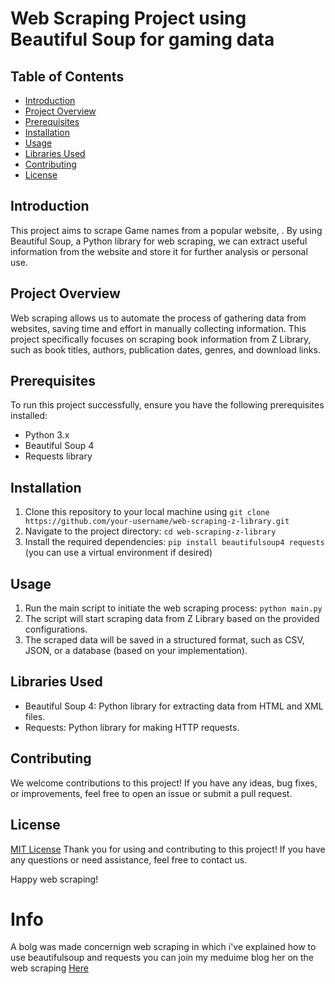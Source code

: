 # Web Scraping Project using Beautiful Soup for gaming data


## Table of Contents
- [Introduction](#introduction)
- [Project Overview](#project-overview)
- [Prerequisites](#prerequisites)
- [Installation](#installation)
- [Usage](#usage)
- [Libraries Used](#libraries-used)
- [Contributing](#contributing)
- [License](#license)

## Introduction
This project aims to scrape Game names from a popular website, . By using Beautiful Soup, a Python library for web scraping, we can extract useful information from the website and store it for further analysis or personal use.

## Project Overview
Web scraping allows us to automate the process of gathering data from websites, saving time and effort in manually collecting information. This project specifically focuses on scraping book information from Z Library, such as book titles, authors, publication dates, genres, and download links.

## Prerequisites
To run this project successfully, ensure you have the following prerequisites installed:

- Python 3.x
- Beautiful Soup 4
- Requests library

## Installation
1. Clone this repository to your local machine using `git clone https://github.com/your-username/web-scraping-z-library.git`
2. Navigate to the project directory: `cd web-scraping-z-library`
3. Install the required dependencies: `pip install beautifulsoup4 requests` (you can use a virtual environment if desired)

## Usage
1. Run the main script to initiate the web scraping process: `python main.py`
2. The script will start scraping data from Z Library based on the provided configurations.
3. The scraped data will be saved in a structured format, such as CSV, JSON, or a database (based on your implementation).

## Libraries Used
- Beautiful Soup 4: Python library for extracting data from HTML and XML files.
- Requests: Python library for making HTTP requests.



## Contributing
We welcome contributions to this project! If you have any ideas, bug fixes, or improvements, feel free to open an issue or submit a pull request.

## License
[MIT License](LICENSE)
Thank you for using and contributing to this project! If you have any questions or need assistance, feel free to contact us.

Happy web scraping!

 Info 
  ===========
A bolg was made concernign web scraping in which i've explained how to use beautifulsoup and requests 
you can join my meduime blog her on the web scraping <a href = "https://medium.com/@nabilmarzoug49/data-science-web-scraping-with-python-b4b1d7655242">Here</a>
